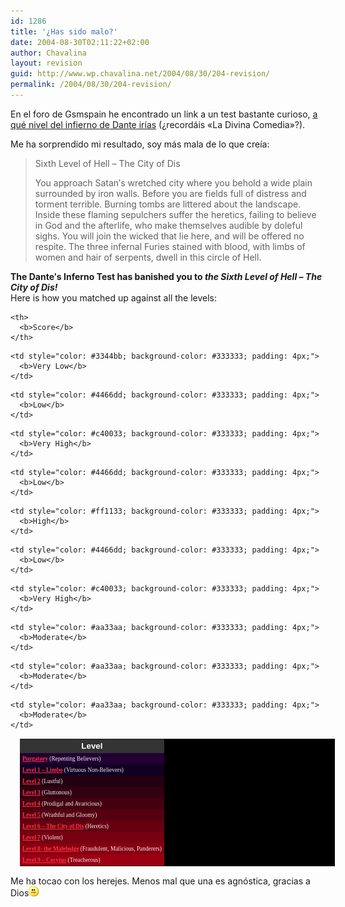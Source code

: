 ```yaml
---
id: 1286
title: '¿Has sido malo?'
date: 2004-08-30T02:11:22+02:00
author: Chavalina
layout: revision
guid: http://www.wp.chavalina.net/2004/08/30/204-revision/
permalink: /2004/08/30/204-revision/
---
```

En el foro de Gsmspain he encontrado un link a un test bastante curioso, <a href="http://www.4degreez.com/misc/dante-inferno-test.mv" target="_blank">a qué nivel del infierno de Dante irías</a> (¿recordáis «La Divina Comedia»?). 

Me ha sorprendido mi resultado, soy más mala de lo que creía:

> Sixth Level of Hell – The City of Dis
> 
> You approach Satan′s wretched city where you behold a wide plain surrounded by iron walls. Before you are fields full of distress and torment terrible. Burning tombs are littered about the landscape. Inside these flaming sepulchers suffer the heretics, failing to believe in God and the afterlife, who make themselves audible by doleful sighs. You will join the wicked that lie here, and will be offered no respite. The three infernal Furies stained with blood, with limbs of women and hair of serpents, dwell in this circle of Hell.

**The Dante′s Inferno Test has banished you to _the Sixth Level of Hell – The City of Dis!_**  
Here is how you matched up against all the levels:

<table align="center" cellspacing="1" style="margin: 15px; background-color: #000000; border: none; font: 7pt  verdana, ′sans serif′;">
  <tr style="font: bold 10pt arial, verdana, ′sans serif′; text-align: center; color: #ffffff; background-color: #333333;">
    <th>
      <b>Level</b>
    </th>
    
    <th>
      <b>Score</b>
    </th>
  </tr>
  
  <tr style="background-color: #220033; color: #eeeeee;">
    <td style="padding: 4px;">
      <b><a href="http://www.4degreez.com/misc/dante-inferno-information.html#0" style="color: #ff3344; text-decoration: underline;">Purgatory</a></b> (Repenting Believers)
    </td>
    
    <td style="color: #3344bb; background-color: #333333; padding: 4px;">
      <b>Very Low</b>
    </td>
  </tr>
  
  <tr style="background-color: #110022; color: #eeeeee;">
    <td style="padding: 4px;">
      <b><a href="http://www.4degreez.com/misc/dante-inferno-information.html#1" style="color: #ff3344; text-decoration: underline;">Level 1 – Limbo</a></b> (Virtuous Non-Believers)
    </td>
    
    <td style="color: #4466dd; background-color: #333333; padding: 4px;">
      <b>Low</b>
    </td>
  </tr>
  
  <tr style="background-color: #220011; color: #eeeeee;">
    <td style="padding: 4px;">
      <b><a href="http://www.4degreez.com/misc/dante-inferno-information.html#2" style="color: #ff3344; text-decoration: underline;">Level 2</a></b> (Lustful)
    </td>
    
    <td style="color: #c40033; background-color: #333333; padding: 4px;">
      <b>Very High</b>
    </td>
  </tr>
  
  <tr style="background-color: #330011; color: #eeeeee;">
    <td style="padding: 4px;">
      <b><a href="http://www.4degreez.com/misc/dante-inferno-information.html#3" style="color: #ff3344; text-decoration: underline;">Level 3</a></b> (Gluttonous)
    </td>
    
    <td style="color: #4466dd; background-color: #333333; padding: 4px;">
      <b>Low</b>
    </td>
  </tr>
  
  <tr style="background-color: #440011; color: #eeeeee;">
    <td style="padding: 4px;">
      <b><a href="http://www.4degreez.com/misc/dante-inferno-information.html#4" style="color: #ff3344; text-decoration: underline;">Level 4</a></b> (Prodigal and Avaricious)
    </td>
    
    <td style="color: #ff1133; background-color: #333333; padding: 4px;">
      <b>High</b>
    </td>
  </tr>
  
  <tr style="background-color: #550011; color: #eeeeee;">
    <td style="padding: 4px;">
      <b><a href="http://www.4degreez.com/misc/dante-inferno-information.html#5" style="color: #ff3344; text-decoration: underline;">Level 5</a></b> (Wrathful and Gloomy)
    </td>
    
    <td style="color: #4466dd; background-color: #333333; padding: 4px;">
      <b>Low</b>
    </td>
  </tr>
  
  <tr style="background-color: #660011; color: #eeeeee;">
    <td style="padding: 4px;">
      <b><a href="http://www.4degreez.com/misc/dante-inferno-information.html#6" style="color: #ff3344; text-decoration: underline;">Level 6 – The City of Dis</a></b> (Heretics)
    </td>
    
    <td style="color: #c40033; background-color: #333333; padding: 4px;">
      <b>Very High</b>
    </td>
  </tr>
  
  <tr style="background-color: #770011; color: #eeeeee;">
    <td style="padding: 4px;">
      <b><a href="http://www.4degreez.com/misc/dante-inferno-information.html#7" style="color: #ff3344; text-decoration: underline;">Level 7</a></b> (Violent)
    </td>
    
    <td style="color: #aa33aa; background-color: #333333; padding: 4px;">
      <b>Moderate</b>
    </td>
  </tr>
  
  <tr style="background-color: #880011; color: #eeeeee;">
    <td style="padding: 4px;">
      <b><a href="http://www.4degreez.com/misc/dante-inferno-information.html#8" style="color: #ff3344; text-decoration: underline;">Level 8- the Malebolge</a></b> (Fraudulent, Malicious, Panderers)
    </td>
    
    <td style="color: #aa33aa; background-color: #333333; padding: 4px;">
      <b>Moderate</b>
    </td>
  </tr>
  
  <tr style="background-color: #990011; color: #eeeeee;">
    <td style="padding: 4px;">
      <b><a href="http://www.4degreez.com/misc/dante-inferno-information.html#9" style="color: #ff3344; text-decoration: underline;">Level 9 – Cocytus</a></b> (Treacherous)
    </td>
    
    <td style="color: #aa33aa; background-color: #333333; padding: 4px;">
      <b>Moderate</b>
    </td>
  </tr>
</table>

Me ha tocao con los herejes. Menos mal que una es agnóstica, gracias a Dios![emo](/imagenes/emoticonos/confuso.gif)